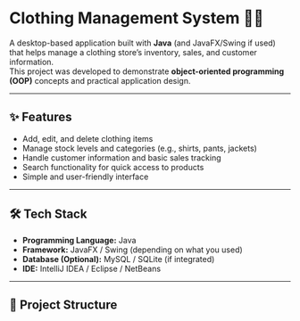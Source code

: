 # Clothing Management System 👕👖

A desktop-based application built with **Java** (and JavaFX/Swing if used) that helps manage a clothing store’s inventory, sales, and customer information.  
This project was developed  to demonstrate **object-oriented programming (OOP)** concepts and practical application design.

---

## ✨ Features
- Add, edit, and delete clothing items
- Manage stock levels and categories (e.g., shirts, pants, jackets)
- Handle customer information and basic sales tracking
- Search functionality for quick access to products
- Simple and user-friendly interface

---

## 🛠️ Tech Stack
- **Programming Language:** Java  
- **Framework:** JavaFX / Swing (depending on what you used)  
- **Database (Optional):** MySQL / SQLite (if integrated)  
- **IDE:** IntelliJ IDEA / Eclipse / NetBeans  

---

## 📂 Project Structure
